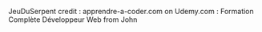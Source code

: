  JeuDuSerpent
credit : apprendre-a-coder.com on Udemy.com : Formation Complète Développeur Web from John
